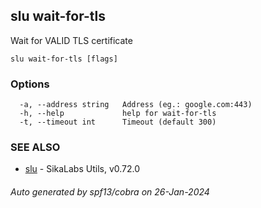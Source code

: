 ## slu wait-for-tls

Wait for VALID TLS certificate

```
slu wait-for-tls [flags]
```

### Options

```
  -a, --address string   Address (eg.: google.com:443)
  -h, --help             help for wait-for-tls
  -t, --timeout int      Timeout (default 300)
```

### SEE ALSO

* [slu](slu.md)	 - SikaLabs Utils, v0.72.0

###### Auto generated by spf13/cobra on 26-Jan-2024
